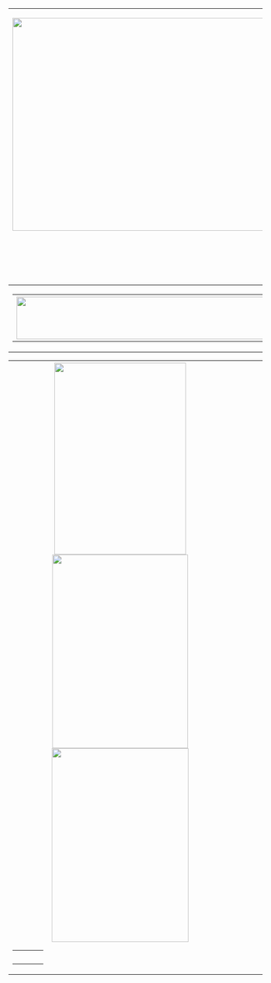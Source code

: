 <!doctype html>
<html>
<head>
<meta charset="utf-8">
<title>Untitled Document</title>
</head>

<body>
<table width="1500" height="532">
  <tbody>
    <tr>
      <td><p><img src="../เว็ยบ2png.png" width="1434" height="422"></p>
      <p>&nbsp;</p>
      <p>&nbsp;</p></td>
    </tr>
  </tbody>
</table>
<table width="1500">
  <tbody>
    <tr>
      <td><table width="1500">
          <tbody>
            <tr>
              <th scope="col"><img src="../3.png" width="829" height="84"></th>
              <th scope="col">&nbsp;</th>
              <th scope="col">&nbsp;</th>
              <th scope="col">&nbsp;</th>
            </tr>
          </tbody>
      </table></td>
      <td>&nbsp;</td>
      <td>&nbsp;</td>
      <td>&nbsp;</td>
    </tr>
  </tbody>
</table>
<table width="1500">
  <tbody>
    <tr>
      <th scope="col"><a href="2.html"><img src="../6.png" width="261" height="380"></a><a href="4.html"><img src="../7.png" width="269" height="384"></a><a href="10.html"><img src="../8.png" width="271" height="384"></a>
        <table width="1500">
          <tbody>
            <tr>
              <td>&nbsp;</td>
              <td>&nbsp;</td>
              <td>&nbsp;</td>
            </tr>
          </tbody>
      </table></th>
      <th scope="col">&nbsp;</th>
      <th scope="col">&nbsp;</th>
      <th scope="col">&nbsp;</th>
    </tr>
  </tbody>
</table>
</body>
</html>
